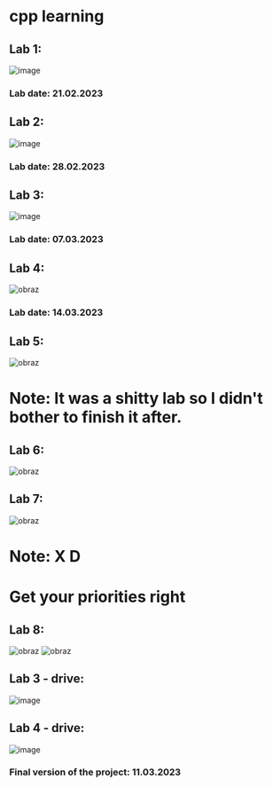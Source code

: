 # cpp learning

## Lab 1:
![image](https://user-images.githubusercontent.com/27778188/220600896-5f6b4c95-02d2-451f-91a6-31e9d63cce73.png)
### Lab date: 21.02.2023
## Lab 2:
![image](https://user-images.githubusercontent.com/27778188/224505162-4f2e0e33-4d92-43cc-b5be-d8db0f8bec23.png)
### Lab date: 28.02.2023
## Lab 3:
![image](https://user-images.githubusercontent.com/27778188/224505204-76dda308-b70b-4a7c-b032-af22f1616740.png)
### Lab date: 07.03.2023
## Lab 4:
![obraz](https://user-images.githubusercontent.com/27778188/229084234-9a2e5013-360e-4f95-8dd0-f99a151284f2.png)
### Lab date: 14.03.2023
## Lab 5:
![obraz](https://user-images.githubusercontent.com/27778188/232792538-1f4d6202-9b0c-4163-861e-ebfef6cfc972.png)
# Note: It was a shitty lab so I didn't bother to finish it after.
## Lab 6:
![obraz](https://user-images.githubusercontent.com/27778188/232792957-a533d873-44f1-40ed-a712-d0e8d1a2ad2f.png)
## Lab 7:
![obraz](https://user-images.githubusercontent.com/27778188/232793137-bcd5f06e-7f62-4f24-a77d-f6e95d061812.png)
# Note: X D
# Get your priorities right
## Lab 8:
![obraz](https://user-images.githubusercontent.com/27778188/232793537-cc38b64e-20dd-4ed8-8814-eb0bddb577e7.png)
![obraz](https://user-images.githubusercontent.com/27778188/232793601-1c703c7b-1c21-47f5-bc16-6fcd5b36222d.png)

###
###
## Lab 3 - drive:
![image](https://user-images.githubusercontent.com/27778188/224544754-aa846330-63c9-46a4-8e0e-ba17290f5792.png)
## Lab 4 - drive:
![image](https://user-images.githubusercontent.com/27778188/224505500-bbeae89f-c1da-490d-9bf0-f4069b15864b.png)
### Final version of the project: 11.03.2023
